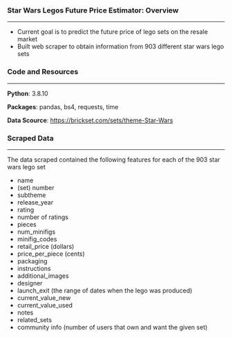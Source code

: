 ### Star Wars Legos Future Price Estimator: Overview
---
- Current goal is to predict the future price of lego sets on the resale market
- Built web scraper to obtain information from 903 different star wars lego sets

### Code and Resources
---
**Python**: 3.8.10

**Packages**: pandas, bs4, requests, time

**Data Scource**: https://brickset.com/sets/theme-Star-Wars

### Scraped Data
---
The data scraped contained the following features for each of the 903 star wars lego set

- name 
- (set) number
- subtheme
- release_year
- rating
- number of ratings
- pieces
- num_minifigs
- minifig_codes
- retail_price (dollars)
- price_per_piece (cents)
- packaging
- instructions
- additional_images
- designer
- launch_exit (the range of dates when the lego was produced)
- current_value_new
- current_value_used
- notes 
- related_sets 
- community info (number of users that own and want the given set)
  
